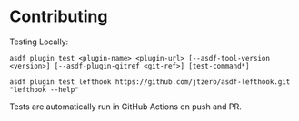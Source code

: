 # Contributing

Testing Locally:

```shell
asdf plugin test <plugin-name> <plugin-url> [--asdf-tool-version <version>] [--asdf-plugin-gitref <git-ref>] [test-command*]

asdf plugin test lefthook https://github.com/jtzero/asdf-lefthook.git "lefthook --help"
```

Tests are automatically run in GitHub Actions on push and PR.
